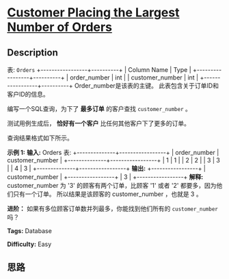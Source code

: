 # [Customer Placing the Largest Number of Orders][title]

## Description

表: `Orders`
            +-----------------+----------+    | Column Name     | Type     |    +-----------------+----------+    | order_number    | int      |    | customer_number | int      |    +-----------------+----------+    Order_number是该表的主键。    此表包含关于订单ID和客户ID的信息。    



编写一个SQL查询，为下了 **最多订单** 的客户查找 `customer_number` 。

测试用例生成后， **恰好有一个客户** 比任何其他客户下了更多的订单。

查询结果格式如下所示。



**示例 1:**
            **输入:**     Orders 表:    +--------------+-----------------+    | order_number | customer_number |    +--------------+-----------------+    | 1            | 1               |    | 2            | 2               |    | 3            | 3               |    | 4            | 3               |    +--------------+-----------------+    **输出:**     +-----------------+    | customer_number |    +-----------------+    | 3               |    +-----------------+    **解释:**     customer_number 为 '3' 的顾客有两个订单，比顾客 '1' 或者 '2' 都要多，因为他们只有一个订单。    所以结果是该顾客的 customer_number ，也就是 3 。    



**进阶：** 如果有多位顾客订单数并列最多，你能找到他们所有的 `customer_number` 吗？


**Tags:** Database

**Difficulty:** Easy

## 思路

[title]: https://leetcode-cn.com/problems/customer-placing-the-largest-number-of-orders
